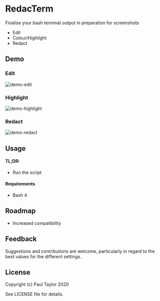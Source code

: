 # RedacTerm

Finalise your bash terminal output in preparation for screenshots
- Edit
- Colour/Highlight
- Redact

## Demo

### Edit

![demo-edit](images/redacterm-demo-edit.gif)

### Highlight

![demo-highlight](images/redacterm-demo-highlight.gif)

### Redact

![demo-redact](images/redacterm-demo-redact.gif)

## Usage
#### TL;DR: 
- Run the script
#### Requirements
- Bash 4

## Roadmap
- Increased compatibility

## Feedback
Suggestions and contributions are welcome, particularly in regard to the best values for the different settings.

## License
Copyright (c) Paul Taylor 2020

See LICENSE file for details. 

